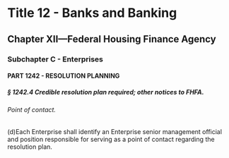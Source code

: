 
# Title 12 - Banks and Banking
## Chapter XII—Federal Housing Finance Agency
### Subchapter C - Enterprises
#### PART 1242 - RESOLUTION PLANNING
##### § 1242.4 Credible resolution plan required; other notices to FHFA.
###### Point of contact.

(d)Each Enterprise shall identify an Enterprise senior management official and position responsible for serving as a point of contact regarding the resolution plan.
